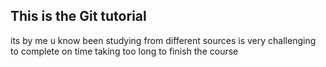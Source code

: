 ## This is the Git tutorial
its by me
u know been studying from different sources is very challenging to complete on time
taking too long to finish the course